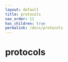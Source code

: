 ```yaml
---
layout: default
title: protocols
nav_order: 11
has_children: true
permalink: /docs/protocols
---
```


# protocols
